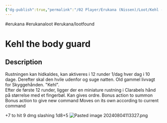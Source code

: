 ```yaml
---
{"dg-publish":true,"permalink":"/02 Player/Erukana (Nissen)/Loot/Kehl - golden armor/"}
---
```


#erukana #erukanaloot #erukana/lootfound 

# Kehl the body guard

## Description
Rustningen kan hidkaldes, kan aktiveres i 12 runder 1/dag hver dag i 10 dage. 
Derefter skal den hvile udenfor og suge natten. 
Old gammel livvagt for Skyggehånden. "Kehl".  
Efter de første 12 runder, ligger der en miniature rustning i Clarabels hånd på størrelse med et fingerbøl. 
Kan gives ordre. 
Bonus action to summon 
Bonus action to give new command 
Moves on its own according to current command 

+7 to hit 9 dmg slashing  1d8+5 
![Pasted image 20240804113327.png](/img/user/10%20Attachments/Pasted%20image%2020240804113327.png)